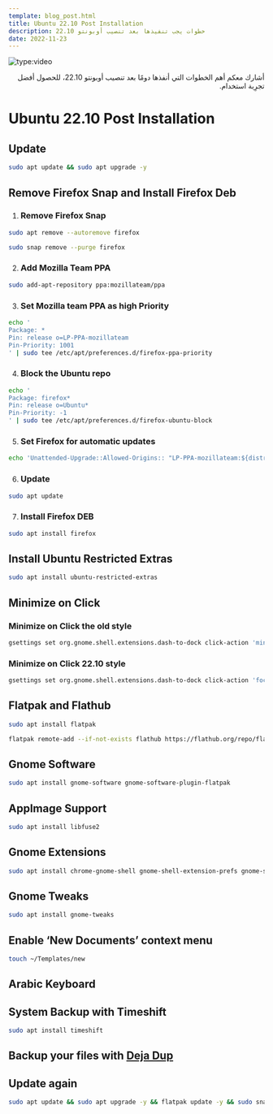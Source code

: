 ```yaml
---
template: blog_post.html
title: Ubuntu 22.10 Post Installation
description: خطوات يجب تنفيذها بعد تنصيب أوبونتو 22.10
date: 2022-11-23
---
```


![type:video](https://www.youtube.com/embed/m4ACmfnjXjs)

<div dir="rtl">
أشارك معكم أهم الخطوات التي أنفذها دومًا بعد تنصيب أوبونتو 22.10، للحصول أفضل تجرِبة استخدام.
</div>

<p hidden>#more</p>

# Ubuntu 22.10 Post Installation

## Update

```sh
sudo apt update && sudo apt upgrade -y
```

## Remove Firefox Snap and Install Firefox Deb

1. ### Remove Firefox Snap

```sh
sudo apt remove --autoremove firefox
```

```sh
sudo snap remove --purge firefox
```

2. ### Add Mozilla Team PPA

```sh
sudo add-apt-repository ppa:mozillateam/ppa
```

3. ### Set Mozilla team PPA as high Priority

```sh
echo '
Package: *
Pin: release o=LP-PPA-mozillateam
Pin-Priority: 1001
' | sudo tee /etc/apt/preferences.d/firefox-ppa-priority
```

4. ### Block the Ubuntu repo

```sh
echo '
Package: firefox*
Pin: release o=Ubuntu*
Pin-Priority: -1
' | sudo tee /etc/apt/preferences.d/firefox-ubuntu-block
```

5. ### Set Firefox for automatic updates
```sh
echo 'Unattended-Upgrade::Allowed-Origins:: "LP-PPA-mozillateam:${distro_codename}";' | sudo tee /etc/apt/apt.conf.d/51unattended-upgrades-firefox
```

6. ### Update

```sh
sudo apt update
```

7. ### Install Firefox DEB

```sh
sudo apt install firefox
```

## Install Ubuntu Restricted Extras

```sh
sudo apt install ubuntu-restricted-extras
```

## Minimize on Click

### Minimize on Click the old style

```sh
gsettings set org.gnome.shell.extensions.dash-to-dock click-action 'minimize'
```

### Minimize on Click 22.10 style

```sh
gsettings set org.gnome.shell.extensions.dash-to-dock click-action 'focus-minimize-or-appspread'
```

## Flatpak and Flathub

```sh
sudo apt install flatpak
```
```sh
flatpak remote-add --if-not-exists flathub https://flathub.org/repo/flathub.flatpakrepo
```

## Gnome Software

```sh
sudo apt install gnome-software gnome-software-plugin-flatpak
```

## AppImage Support

```sh
sudo apt install libfuse2
```

## Gnome Extensions

```sh
sudo apt install chrome-gnome-shell gnome-shell-extension-prefs gnome-shell-extension-manager
```

## Gnome Tweaks

```sh
sudo apt install gnome-tweaks
```

## Enable ‘New Documents’ context menu

```sh
touch ~/Templates/new
```

## Arabic Keyboard

## System Backup with Timeshift

```sh
sudo apt install timeshift
```

## Backup your files with [Deja Dup](https://flathub.org/apps/details/org.gnome.DejaDup)

## Update again

```sh
sudo apt update && sudo apt upgrade -y && flatpak update -y && sudo snap refresh
```